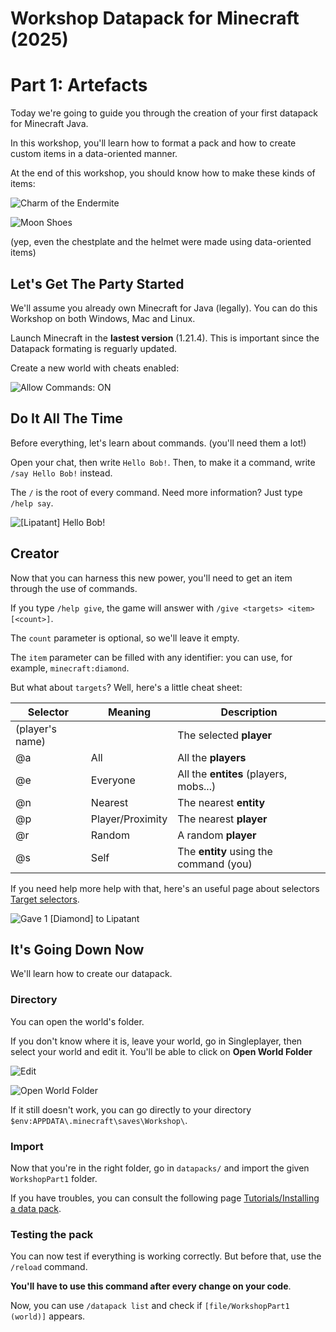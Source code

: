 # Workshop Datapack for Minecraft (2025)

# Part 1: Artefacts

Today we're going to guide you through the creation of your first datapack for Minecraft Java.

In this workshop, you'll learn how to format a pack and how to create custom items in a data-oriented manner.

At the end of this workshop, you should know how to make these kinds of items:

![Charm of the Endermite](doc/CharmOfTheEndermite.png)

![Moon Shoes](doc/MoonShoes.png)

(yep, even the chestplate and the helmet were made using data-oriented items)

## Let's Get The Party Started

We'll assume you already own Minecraft for Java (legally). You can do this Workshop on both Windows, Mac and Linux.

Launch Minecraft in the **lastest version** (1.21.4). This is important since the Datapack formating is reguarly updated.

Create a new world with cheats enabled:

![Allow Commands: ON](doc/CreateNewWorld.png)

## Do It All The Time

Before everything, let's learn about commands. (you'll need them a lot!)

Open your chat, then write `Hello Bob!`. Then, to make it a command, write `/say Hello Bob!` instead.

The `/` is the root of every command. Need more information? Just type `/help say`.

![[Lipatant] Hello Bob!](doc/SayHelloBob.png)

## Creator

Now that you can harness this new power, you'll need to get an item through the use of commands.

If you type `/help give`, the game will answer with `/give <targets> <item> [<count>]`.

The `count` parameter is optional, so we'll leave it empty.

The `item` parameter can be filled with any identifier: you can use, for example, `minecraft:diamond`.

But what about `targets`? Well, here's a little cheat sheet:

| Selector              | Meaning           | Description                               |
| -------------         | -------------     | -------------                             |
| (player's name)       |                   | The selected **player**                   |
| @a                    | All               | All the **players**                       |
| @e                    | Everyone          | All the **entites** (players, mobs...)    |
| @n                    | Nearest           | The nearest **entity**                    |
| @p                    | Player/Proximity  | The nearest **player**                    |
| @r                    | Random            | A random **player**                       |
| @s                    | Self              | The **entity** using the command (you)    |

If you need help more help with that, here's an useful page about selectors [Target selectors](https://minecraft.wiki/w/Target_selectors).

![Gave 1 [Diamond] to Lipatant](doc/GaveDiamond.png)

## It's Going Down Now

We'll learn how to create our datapack.

### **Directory**

You can open the world's folder.

If you don't know where it is, leave your world, go in Singleplayer, then select your world and edit it. You'll be able to click on **Open World Folder**

![Edit](doc/EditWorld.png)

![Open World Folder](doc/OpenWorldFolder.png)

If it still doesn't work, you can go directly to your directory `$env:APPDATA\.minecraft\saves\Workshop\`.

### **Import**

Now that you're in the right folder, go in `datapacks/` and import the given `WorkshopPart1` folder.

If you have troubles, you can consult the following page [Tutorials/Installing a data pack](https://minecraft.wiki/w/Tutorials/Installing_a_data_pack).

### **Testing the pack**

You can now test if everything is working correctly. But before that, use the `/reload` command.

**You'll have to use this command after every change on your code**.

Now, you can use `/datapack list` and check if `[file/WorkshopPart1 (world)]` appears.